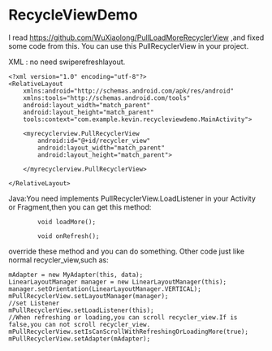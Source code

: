 # RecycleViewDemo
I read https://github.com/WuXiaolong/PullLoadMoreRecyclerView ,and fixed some code from this.
You can use this PullRecyclerView in your project.

XML : no need swiperefreshlayout.
```
<?xml version="1.0" encoding="utf-8"?>
<RelativeLayout
    xmlns:android="http://schemas.android.com/apk/res/android"
    xmlns:tools="http://schemas.android.com/tools"
    android:layout_width="match_parent"
    android:layout_height="match_parent"
    tools:context="com.example.kevin.recycleviewdemo.MainActivity">

    <myrecyclerview.PullRecyclerView
        android:id="@+id/recycler_view"
        android:layout_width="match_parent"
        android:layout_height="match_parent">

    </myrecyclerview.PullRecyclerView>

</RelativeLayout>

```
Java:You need implements PullRecyclerView.LoadListener in your Activity or Fragment,then you can get this method:
```
        void loadMore();

        void onRefresh();
```
override these method and you can do something.
Other code just like normal recycler_view,such as:
```
mAdapter = new MyAdapter(this, data);
LinearLayoutManager manager = new LinearLayoutManager(this);
manager.setOrientation(LinearLayoutManager.VERTICAL);
mPullRecyclerView.setLayoutManager(manager);
//set Listener
mPullRecyclerView.setLoadListener(this);
//When refreshing or loading,you can scroll recycler_view.If is false,you can not scroll recycler_view. 
mPullRecyclerView.setIsCanScrollWithRefreshingOrLoadingMore(true);
mPullRecyclerView.setAdapter(mAdapter);
```
